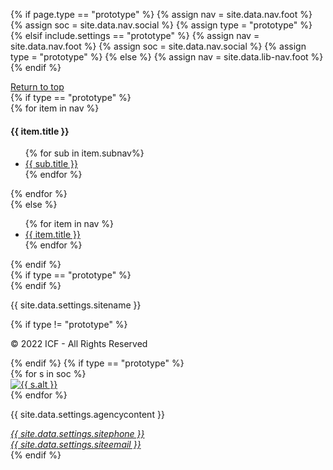 {% if page.type == "prototype" %}
  {% assign nav = site.data.nav.foot %}
  {% assign soc = site.data.nav.social %}
  {% assign type = "prototype" %}
{% elsif include.settings == "prototype" %}
  {% assign nav = site.data.nav.foot %}
  {% assign soc = site.data.nav.social %}
  {% assign type = "prototype" %}
{% else %}
  {% assign nav = site.data.lib-nav.foot %}
{% endif %}
<footer class="usa-footer usa-footer--big">
  <div class="grid-container usa-footer__return-to-top">
    <a href="#">Return to top</a>
  </div>
  <div class="usa-footer__primary-section">
    <div class="grid-container">
      <div class="grid-row grid-gap">
        <div class="tablet:grid-col-8 footer-grid">
        {% if type == "prototype" %}
          <nav class="usa-footer__nav" aria-label="Footer navigation,,">
            <div class="grid-row grid-gap-4">
            {% for item in nav %}
              <div class="mobile-lg:grid-col-6 desktop:grid-col-3">
                <section class="usa-footer__primary-content usa-footer__primary-content--collapsible">
                  <h4 class="usa-footer__primary-link">{{ item.title }}</h4>
                  <ul class="usa-list usa-list--unstyled">
                    {% for sub in item.subnav%}
                    <li class="usa-footer__secondary-link">
                      <a href="{{ sub.href }}">{{ sub.title }}</a>
                    </li>
                    {% endfor %}
                  </ul>
                </section>
              </div>
            {% endfor %}
            </div>
          </nav>
          {% else %}
          <nav class="usa-footer__nav" aria-label="Footer navigation">
            <ul class="grid-row grid-gap">
              {% for item in nav %}
                <li  class="mobile-lg:grid-col-6 desktop:grid-col-auto usa-footer__primary-content ">
                  <a class="usa-footer__primary-link" href="{{ item.href }}">{{ item.title }} </a>
                </li>
              {% endfor %}
            </ul>
          </nav>
        {% endif %}
        </div>
      </div>
    </div>
  </div>
  <div class="usa-footer__secondary-section">
    <div class="grid-container">
      <div class="grid-row grid-gap">
        <div
          class="
            usa-footer__logo
            grid-row
            mobile-lg:grid-col-6 mobile-lg:grid-gap-2
          "
        >
          {% if type == "prototype" %}
          <div class="mobile-lg:grid-col-auto">
            <img class="usa-footer__logo-img" src="{{ site.data.settings.sitelogo-small }}" alt="" />
          </div>
          {% endif %}
          <div class="mobile-lg:grid-col-auto">
            <p class="usa-footer__logo-heading">{{ site.data.settings.sitename }}</p>
          </div>
        </div>
        <div class="usa-footer__contact-links mobile-lg:grid-col-6">
        {% if type != "prototype" %}<p>© 2022 ICF - All Rights Reserved</p>{% endif %}
        {% if type == "prototype" %}
          <div class="usa-footer__social-links grid-row grid-gap-1">
            {% for s in soc %}
            <div class="grid-col-auto">
              <a class="usa-social-link" href="{{ s.link }}"
                ><img
                  class="usa-social-link__icon"
                  src="{{ s.icon }}"
                  alt="{{ s.alt }}"
              /></a>
            </div>
            {% endfor %}
          </div>
          <p class="usa-footer__contact-heading">
            {{ site.data.settings.agencycontent }}
          </p>
          <address class="usa-footer__address">
            <div class="usa-footer__contact-info grid-row grid-gap">
              <div class="grid-col-auto">
                <a href="tel:{{ site.data.settings.sitephone }}">{{ site.data.settings.sitephone }}</a>
              </div>
              <div class="grid-col-auto">
                <a href="mailto:{{ site.data.settings.siteemail }}">{{ site.data.settings.siteemail }}</a>
              </div>
            </div>
          </address>
           {% endif %}
        </div>
      </div>
    </div>
  </div>
</footer>